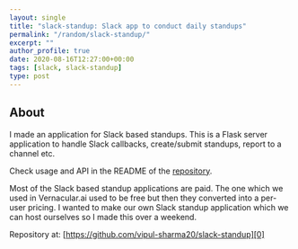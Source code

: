 ```yaml
---
layout: single
title: "slack-standup: Slack app to conduct daily standups"
permalink: "/random/slack-standup/"
excerpt: ""
author_profile: true
date: 2020-08-16T12:27:00+00:00
tags: [slack, slack-standup]
type: post
---
```


## About

I made an application for Slack based standups. This is a Flask server
application to handle Slack callbacks, create/submit standups, report to a
channel etc.

Check usage and API in the README of the [repository][0].

Most of the Slack based standup applications are paid. The one which we used in
Vernacular.ai used to be free but then they converted into a per-user pricing.
I wanted to make our own Slack standup application which we can host ourselves
so I made this over a weekend.

Repository at: [https://github.com/vipul-sharma20/slack-standup][0]

[0]: https://github.com/vipul-sharma20/slack-standup
